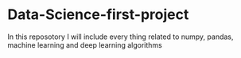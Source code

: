 # Data-Science-first-project
In this reposotory I will include every thing related to numpy, pandas, machine learning and deep learning algorithms
